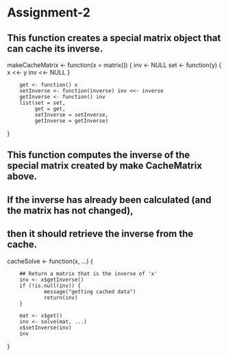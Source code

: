 # Assignment-2
## This function creates a special matrix object that can cache its inverse.

makeCacheMatrix <- function(x = matrix()) {
        inv <- NULL
        set <- function(y) {
              x <<- y
                inv <<- NULL
        }
        
        get <- function() x
        setInverse <- function(inverse) inv <<- inverse
        getInverse <- function() inv
        list(set = set,
             get = get,
             setInverse = setInverse,
             getInverse = getInverse)
}


## This function computes the inverse of the special matrix created by make CacheMatrix above.
##  If the inverse has already been calculated (and the matrix has not changed), 
## then it should retrieve the inverse from the cache.

cacheSolve <- function(x, ...) {

        ## Return a matrix that is the inverse of 'x'
        inv <- x$getInverse()
        if (!is.null(inv)) {
                message("getting cached data")
                return(inv)
        }
        
        mat <- x$get()
        inv <- solve(mat, ...)
        x$setInverse(inv)
        inv
}
